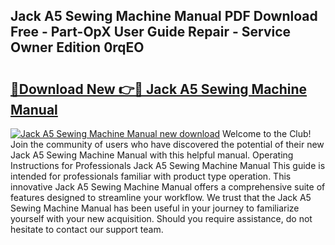 ## Jack A5 Sewing Machine Manual PDF Download Free - Part-OpX User Guide Repair - Service Owner Edition 0rqEO

# <h2><a href="http://cf20078.oget.top/?id=Jack+A5+Sewing+Machine+Manual">🔗Download New 👉🔴 Jack A5 Sewing Machine Manual</a></h2>

[![Jack A5 Sewing Machine Manual new download](https://i.imgur.com/5g1atiW.png)](http://cf20078.oget.top/?id=Jack+A5+Sewing+Machine+Manual)
Welcome to the Club! Join the community of users who have discovered the potential of their new Jack A5 Sewing Machine Manual with this helpful manual. Operating Instructions for Professionals Jack A5 Sewing Machine Manual This guide is intended for professionals familiar with product type operation. This innovative Jack A5 Sewing Machine Manual offers a comprehensive suite of features designed to streamline your workflow. We trust that the Jack A5 Sewing Machine Manual has been useful in your journey to familiarize yourself with your new acquisition. Should you require assistance, do not hesitate to contact our support team.
